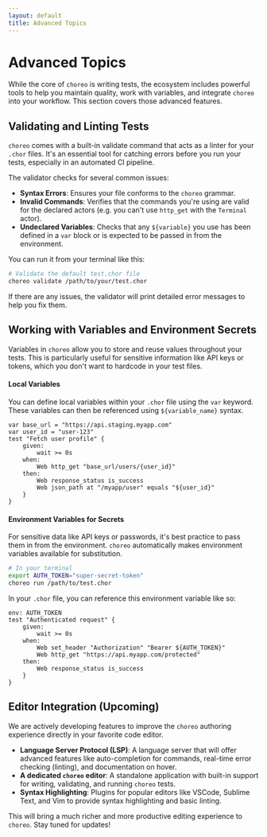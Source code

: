 ```yaml
---
layout: default
title: Advanced Topics
---
```


# Advanced Topics

While the core of `choreo` is writing tests, the ecosystem includes powerful tools to help you maintain quality, work
with
variables, and integrate `choreo` into your workflow. This section covers those advanced features.

## Validating and Linting Tests

`choreo` comes with a built-in validate command that acts as a linter for your `.chor` files. It's an essential tool for
catching errors before you run your tests, especially in an automated CI pipeline.

The validator checks for several common issues:

- **Syntax Errors**: Ensures your file conforms to the `choreo` grammar.
- **Invalid Commands**: Verifies that the commands you're using are valid for the declared actors (e.g. you can't use
  `http_get` with the `Terminal` actor).
- **Undeclared Variables**: Checks that any `${variable}` you use has been defined in a `var` block or is expected to be
  passed in
  from the environment.

You can run it from your terminal like this:

```bash
# Validate the default test.chor file
choreo validate /path/to/your/test.chor
```

If there are any issues, the validator will print detailed error messages to help you fix them.

## Working with Variables and Environment Secrets

Variables in `choreo` allow you to store and reuse values throughout your tests. This is particularly useful for
sensitive information like API keys or tokens, which you don't want to hardcode in your test files.

#### Local Variables

You can define local variables within your `.chor` file using the `var` keyword. These variables can then be referenced
using `${variable_name}` syntax.

```choreo
var base_url = "https://api.staging.myapp.com"
var user_id = "user-123"
test "Fetch user profile" {
    given:
        wait >= 0s
    when:
        Web http_get "base_url/users/{user_id}"
    then:
        Web response_status is_success  
        Web json_path at "/myapp/user" equals "${user_id}"
    }
}
```

#### Environment Variables for Secrets

For sensitive data like API keys or passwords, it's best practice to pass them in from the environment.
`choreo` automatically makes environment variables available for substitution.

```bash
# In your terminal
export AUTH_TOKEN="super-secret-token"
choreo run /path/to/test.chor
```

In your `.chor` file, you can reference this environment variable like so:

```choreo
env: AUTH_TOKEN
test "Authenticated request" {
    given:
        wait >= 0s
    when:
        Web set_header "Authorization" "Bearer ${AUTH_TOKEN}"
        Web http_get "https://api.myapp.com/protected"
    then:
        Web response_status is_success
    }
}
```

## Editor Integration (Upcoming)

We are actively developing features to improve the `choreo` authoring experience directly in your favorite code editor.

- **Language Server Protocol (LSP)**: A language server that will offer advanced features like auto-completion for
  commands, real-time error checking (linting), and documentation on hover.
- **A dedicated `choreo` editor**: A standalone application with built-in support for writing, validating, and running
  `choreo` tests.
- **Syntax Highlighting**: Plugins for popular editors like VSCode, Sublime Text, and Vim to provide syntax highlighting
  and basic linting.

This will bring a much richer and more productive editing experience to `choreo`. Stay tuned for updates!